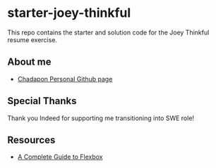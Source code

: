 # starter-joey-thinkful

This repo contains the starter and solution code for the Joey Thinkful resume exercise.

## About me
* [Chadapon Personal Github page](https://github.com/chadaponthinkful)

## Special Thanks
Thank you Indeed for supporting me transitioning into SWE role!

## Resources
* [A Complete Guide to Flexbox](https://css-tricks.com/snippets/css/a-guide-to-flexbox/)

